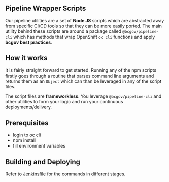 ## Pipeline Wrapper Scripts

Our pipeline utilities are a set of __Node JS__ scripts which are abstracted away from specific CI/CD tools so that they can be more easily ported. The main utility behind these scripts are around a package called `@bcgov/pipeline-cli` which
has methods that wrap OpenShift `oc cli` functions and apply __bcgov best practices__. 

## How it works

It is fairly straight forward to get started. Running any of the npm scripts firstly goes through a routine
that parses command line arguments and returns them as an `Object` which can than be leveraged in any of the
script files. 

The script files are __frameworkless__. You leverage `@bcgov/pipeline-cli` and other utilities to form your
logic and run your continuous deployments/delivery.

## Prerequisites

- login to oc cli
- npm install
- fill environment variables

## Building and Deploying

Refer to [Jenkinsfile](../Jenkinsfile) for the commands in different stages.
